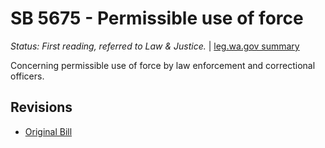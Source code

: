 # SB 5675 - Permissible use of force
*Status: First reading, referred to Law & Justice.* | [leg.wa.gov summary](https://app.leg.wa.gov/billsummary?BillNumber=5675&Year=2021)

Concerning permissible use of force by law enforcement and correctional officers.

## Revisions
* [Original Bill](1/)